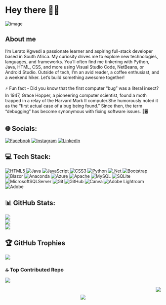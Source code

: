 # Hey there 👋🏼

![image](https://github.com/leratok-GIT/leratok-GIT/assets/117907380/547ebc0a-7864-48e0-afd5-9901cbff10cb)


## About me
I’m Lerato Kgwedi a passionate learner and aspiring full-stack developer based in South Africa. My curiosity drives me to explore new technologies, languages, and frameworks. You’ll often find me tinkering with Python, Java, HTML, CSS, and more using Visual Studio Code, NetBeans, or Android Studio. Outside of tech, I’m an avid reader, a coffee enthusiast, and a weekend hiker. Let’s build something awesome together! <br><br>⚡ Fun fact - Did you know that the first computer “bug” was a literal insect? In 1947, Grace Hopper, a pioneering computer scientist, found a 
moth trapped in a relay of the Harvard Mark II computer.She humorously noted it as the “first actual case of a bug being found.” Since then, 
the term “debugging” has become synonymous with fixing software issues. 🐛🖥️


## 🌐 Socials:

[![Facebook](https://img.shields.io/badge/Facebook-%231877F2.svg?logo=Facebook&logoColor=white)](https://facebook.com/LeratoKgwedi) [![Instagram](https://img.shields.io/badge/Instagram-%23E4405F.svg?logo=Instagram&logoColor=white)](https://instagram.com/lera_to25) [![LinkedIn](https://img.shields.io/badge/LinkedIn-%230077B5.svg?logo=linkedin&logoColor=white)](https://linkedin.com/in/LeratoKgwedi) 

## 💻 Tech Stack:

![HTML5](https://img.shields.io/badge/html5-%23E34F26.svg?style=for-the-badge&logo=html5&logoColor=white) ![Java](https://img.shields.io/badge/java-%23ED8B00.svg?style=for-the-badge&logo=openjdk&logoColor=white) ![JavaScript](https://img.shields.io/badge/javascript-%23323330.svg?style=for-the-badge&logo=javascript&logoColor=%23F7DF1E) ![CSS3](https://img.shields.io/badge/css3-%231572B6.svg?style=for-the-badge&logo=css3&logoColor=white) ![Python](https://img.shields.io/badge/python-3670A0?style=for-the-badge&logo=python&logoColor=ffdd54) ![.Net](https://img.shields.io/badge/.NET-5C2D91?style=for-the-badge&logo=.net&logoColor=white) ![Bootstrap](https://img.shields.io/badge/bootstrap-%238511FA.svg?style=for-the-badge&logo=bootstrap&logoColor=white) ![Blazor](https://img.shields.io/badge/blazor-%235C2D91.svg?style=for-the-badge&logo=blazor&logoColor=white) ![Anaconda](https://img.shields.io/badge/Anaconda-%2344A833.svg?style=for-the-badge&logo=anaconda&logoColor=white) ![Azure](https://img.shields.io/badge/azure-%230072C6.svg?style=for-the-badge&logo=microsoftazure&logoColor=white) ![Apache](https://img.shields.io/badge/apache-%23D42029.svg?style=for-the-badge&logo=apache&logoColor=white) ![MySQL](https://img.shields.io/badge/mysql-4479A1.svg?style=for-the-badge&logo=mysql&logoColor=white) ![SQLite](https://img.shields.io/badge/sqlite-%2307405e.svg?style=for-the-badge&logo=sqlite&logoColor=white) ![MicrosoftSQLServer](https://img.shields.io/badge/Microsoft%20SQL%20Server-CC2927?style=for-the-badge&logo=microsoft%20sql%20server&logoColor=white) ![Git](https://img.shields.io/badge/git-%23F05033.svg?style=for-the-badge&logo=git&logoColor=white) ![GitHub](https://img.shields.io/badge/github-%23121011.svg?style=for-the-badge&logo=github&logoColor=white) ![Canva](https://img.shields.io/badge/Canva-%2300C4CC.svg?style=for-the-badge&logo=Canva&logoColor=white) ![Adobe Lightroom](https://img.shields.io/badge/Adobe%20Lightroom-31A8FF.svg?style=for-the-badge&logo=Adobe%20Lightroom&logoColor=white) ![Adobe](https://img.shields.io/badge/adobe-%23FF0000.svg?style=for-the-badge&logo=adobe&logoColor=white)

## 📊 GitHub Stats:

![](https://github-readme-stats.vercel.app/api?username=leratok-GIT&theme=dark&hide_border=true&include_all_commits=false&count_private=true)<br/>
![](https://github-readme-streak-stats.herokuapp.com/?user=leratok-GIT&theme=dark&hide_border=true)<br/>
![](https://github-readme-stats.vercel.app/api/top-langs/?username=leratok-GIT&theme=dark&hide_border=true&include_all_commits=false&count_private=true&layout=compact)

## 🏆 GitHub Trophies

![](https://github-profile-trophy.vercel.app/?username=leratok-GIT&theme=gruvbox&no-frame=true&no-bg=false&margin-w=4)

### 🔝 Top Contributed Repo

![](https://github-contributor-stats.vercel.app/api?username=leratok-GIT&limit=5&theme=gruvbox&combine_all_yearly_contributions=true)


<img align="right" src="https://visitor-badge.laobi.icu/badge?page_id=salesp07.salesp07" />
<h1 align="center">
    <img src="https://readme-typing-svg.herokuapp.com/?font=Righteous&size=35&center=true&vCenter=true&width=500&height=70&duration=4000&lines=Thank+you❕❕+👍🏽;+Please+visit+again!+;" />
</h1>


